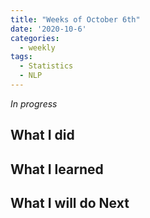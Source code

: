 ```yaml
---
title: "Weeks of October 6th"
date: '2020-10-6'
categories:
  - weekly
tags:
  - Statistics
  - NLP
---
```


*In progress*

## What I did

## What I learned

## What I will do Next
